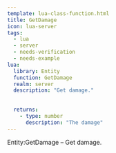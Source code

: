 ```yaml
---
template: lua-class-function.html
title: GetDamage
icon: lua-server
tags:
  - lua
  - server
  - needs-verification
  - needs-example
lua:
  library: Entity
  function: GetDamage
  realm: server
  description: "Get damage."
  
  
  returns:
    - type: number
      description: "The damage"
---
```


<div class="lua__search__keywords">
Entity:GetDamage &#x2013; Get damage.
</div>
